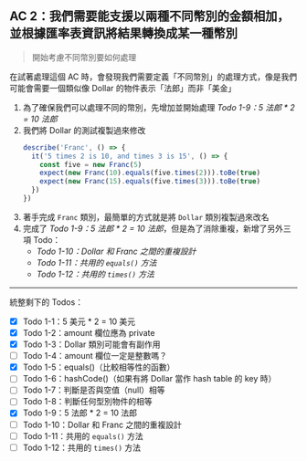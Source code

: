 ## AC 2：我們需要能支援以兩種不同幣別的金額相加，並根據匯率表資訊將結果轉換成某一種幣別

> 開始考慮不同幣別要如何處理

在試著處理這個 AC 時，會發現我們需要定義「不同幣別」的處理方式，像是我們可能會需要一個類似像 Dollar 的物件表示「法郎」而非「美金」

1. 為了確保我們可以處理不同的幣別，先增加並開始處理 _Todo 1-9：5 法郎 * 2 = 10 法郎_
2. 我們將 Dollar 的測試複製過來修改
   ```js
   describe('Franc', () => {
     it('5 times 2 is 10, and times 3 is 15', () => {
       const five = new Franc(5)
       expect(new Franc(10).equals(five.times(2))).toBe(true)
       expect(new Franc(15).equals(five.times(3))).toBe(true)
     })
   })
   ```
3. 著手完成 `Franc` 類別，最簡單的方式就是將 `Dollar` 類別複製過來改名
4. 完成了 _Todo 1-9：5 法郎 * 2 = 10 法郎_，但是為了消除重複，新增了另外三項 Todo：
   - _Todo 1-10：Dollar 和 Franc 之間的重複設計_
   - _Todo 1-11：共用的 `equals()` 方法_
   - _Todo 1-12：共用的 `times()` 方法_

---

統整剩下的 Todos：

- [X] Todo 1-1：5 美元 * 2 = 10 美元
- [X] Todo 1-2：amount 欄位應為 private
- [X] Todo 1-3：Dollar 類別可能會有副作用
- [ ] Todo 1-4：amount 欄位一定是整數嗎？
- [X] Todo 1-5：equals()（比較相等性的函數）
- [ ] Todo 1-6：hashCode()（如果有將 Dollar 當作 hash table 的 key 時）
- [ ] Todo 1-7：判斷是否與空值（null）相等
- [ ] Todo 1-8：判斷任何型別物件的相等
- [X] Todo 1-9：5 法郎 * 2 = 10 法郎
- [ ] Todo 1-10：Dollar 和 Franc 之間的重複設計
- [ ] Todo 1-11：共用的 `equals()` 方法
- [ ] Todo 1-12：共用的 `times()` 方法
